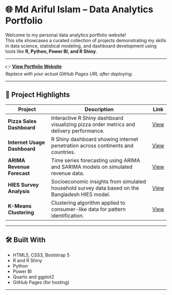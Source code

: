 # 🌐 Md Ariful Islam – Data Analytics Portfolio

Welcome to my personal data analytics portfolio website!  
This site showcases a curated collection of projects demonstrating my skills in data science, statistical modeling, and dashboard development using tools like **R, Python, Power BI, and R Shiny**.

---

👉 **[View Portfolio Website](https://arif238291.github.io/MyWebsite/)**  
_Replace with your actual GitHub Pages URL after deploying._

---

## 📁 Project Highlights

| Project                              | Description                                                                                      | Link |
|--------------------------------------|--------------------------------------------------------------------------------------------------|------|
| **Pizza Sales Dashboard**           | Interactive R Shiny dashboard visualizing pizza order metrics and delivery performance.         | [View](https://abrislam.shinyapps.io/PizzaSell/) |
| **Internet Usage Dashboard**        | R Shiny dashboard showing internet penetration across continents and countries.                 | [View](https://abrislam.shinyapps.io/internet_use/) |
| **ARIMA Revenue Forecast**          | Time series forecasting using ARIMA and SARIMA models on simulated revenue data.                | [View](arima_analysis_r_with_sarima.html) |
| **HIES Survey Analysis**            | Socioeconomic insights from simulated household survey data based on the Bangladesh HIES model. | [View](hies_updated_final.html) |
| **K-Means Clustering**              | Clustering algorithm applied to consumer-like data for pattern identification.                   | [View](kmeans_clustering_report_final.html) |

---

## 🛠 Built With

- HTML5, CSS3, Bootstrap 5
- R and R Shiny
- Python
- Power BI
- Quarto and ggplot2
- GitHub Pages (for hosting)

---
